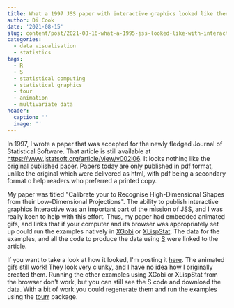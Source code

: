 ```yaml
---
title: What a 1997 JSS paper with interactive graphics looked like then and still does
author: Di Cook
date: '2021-08-15'
slug: content/post/2021-08-16-what-a-1995-jss-looked-like-with-interactive-graphics
categories: 
  - data visualisation
  - statistics
tags: 
  - R
  - S
  - statistical computing
  - statistical graphics
  - tour
  - animation
  - multivariate data
header:
  caption: ''
  image: ''
---
```


In 1997, I wrote a paper that was accepted for the newly fledged Journal of Statistical Software. That article is still available at https://www.jstatsoft.org/article/view/v002i06. It looks nothing like the original published paper. Papers today are only published in pdf format, unlike the original which were delivered as html, with pdf being a secondary format o help readers who preferred a printed copy.

My paper was titled "Calibrate your to Recognise High-Dimensional Shapes from their Low-Dimensional Projections". The ability to publish interactive graphics Interactive was an important part of the mission of JSS, and I was really keen to help with this effort. Thus, my paper had embedded animated gifs, and links that if your computer and its browser was appropriately set up could run the examples natively in [XGobi](https://en.wikipedia.org/wiki/GGobi) or [XLispStat](https://en.wikipedia.org/wiki/XLispStat). The data for the examples, and all the code to produce the data using [S](https://en.wikipedia.org/wiki/S_(programming_language)) were linked to the article. 

If you want to take a look at how it looked, I'm posting it [here](https://dicook.org/files/JSS-paper/paper.html). The animated gifs still work! They look very clunky, and I have no idea how I originally created them. Running the other examples using XGobi or XLispStat from the browser don't work, but you can still see the S code and download the data. With a bit of work you could regenerate them and run the examples using the [tourr](https://cran.r-project.org/web/packages/tourr/index.html) package. 


